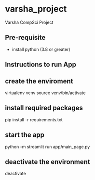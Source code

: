 # varsha_project
Varsha CompSci Project


## Pre-requisite
* install python (3.8 or greater)

## Instructions to run App

## create the enviroment 
virtualenv venv
source venv/bin/activate

## install required packages
pip install -r requirements.txt

## start the app
python -m streamlit run app/main_page.py

## deactivate the environment
deactivate
